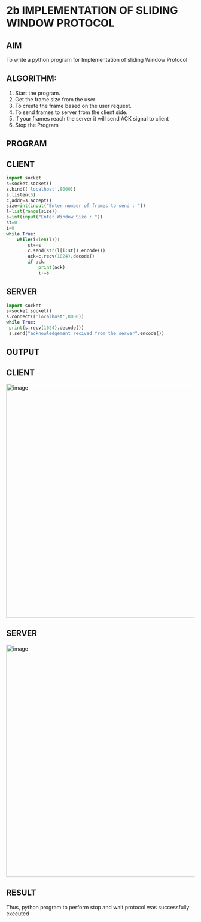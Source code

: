 # 2b IMPLEMENTATION OF SLIDING WINDOW PROTOCOL
## AIM
To write a python program for Implementation of sliding Window Protocol
## ALGORITHM:
1. Start the program.
2. Get the frame size from the user
3. To create the frame based on the user request.
4. To send frames to server from the client side.
5. If your frames reach the server it will send ACK signal to client
6. Stop the Program

## PROGRAM
## CLIENT
```python
import socket
s=socket.socket()
s.bind(('localhost',8000))
s.listen(5)
c,addr=s.accept()
size=int(input("Enter number of frames to send : "))
l=list(range(size))
s=int(input("Enter Window Size : "))
st=0
i=0
while True:
    while(i<len(l)):
        st+=s
        c.send(str(l[i:st]).encode())
        ack=c.recv(1024).decode()
        if ack:
            print(ack)
            i+=s
```
## SERVER
```python
import socket
s=socket.socket()
s.connect(('localhost',8000))
while True: 
 print(s.recv(1024).decode())
 s.send("acknowledgement recived from the server".encode())
```
## OUTPUT
## CLIENT
<img width="624" alt="image" src="https://github.com/user-attachments/assets/3fd15b55-8f1c-43d8-ba9f-7aff464423f6">

## SERVER
<img width="619" alt="image" src="https://github.com/user-attachments/assets/e069948b-f4ca-412e-916b-0870f0309ab6">

## RESULT
Thus, python program to perform stop and wait protocol was successfully executed
